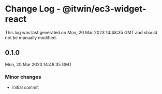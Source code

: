 # Change Log - @itwin/ec3-widget-react

This log was last generated on Mon, 20 Mar 2023 14:48:35 GMT and should not be manually modified.

## 0.1.0
Mon, 20 Mar 2023 14:48:35 GMT

### Minor changes

- Initial commit

